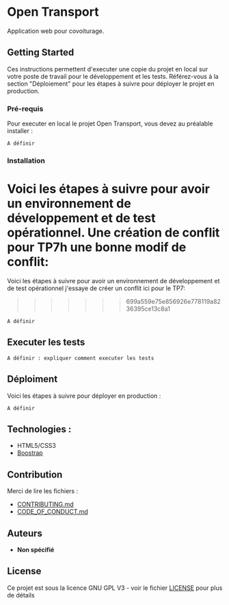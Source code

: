 # Open Transport

Application web pour covoiturage. 

## Getting Started

Ces instructions permettent d'executer une copie du projet en local sur votre poste de travail pour le développement et les tests. Référez-vous à la section "Déploiement" pour les étapes à suivre pour déployer le projet en production.

### Pré-requis

Pour executer en local le projet Open Transport, vous devez au préalable installer :

```
A définir

```

### Installation
 
Voici les étapes à suivre pour avoir un environnement de développement et de test opérationnel. Une création de conflit pour TP7h une bonne modif de conflit:
=======
Voici les étapes à suivre pour avoir un environnement de développement et de test opérationnel j'essaye de créer un conflit ici pour le TP7:
>>>>>>> 699a559e75e856926e778119a8236395ce13c8a1


```
A définir
```



## Executer les tests

```
A définir : expliquer comment executer les tests
```


## Déploiment


Voici les étapes à suivre pour déployer en production :

```
A définir
```

## Technologies :

* HTML5/CSS3
* [Boostrap](https://getbootstrap.com/)

## Contribution

Merci de lire les fichiers :
* [CONTRIBUTING.md](https://github.com/OpenClassrooms-Student-Center/7688581-Expert-Git-GitHub/blob/main/CONTRIBUTING.md)
* [CODE_OF_CONDUCT.md](https://github.com/OpenClassrooms-Student-Center/7688581-Expert-Git-GitHub/blob/main/CONTRIBUTING.md) 

## Auteurs

* **Non spécifié**

## License

Ce projet est sous la licence GNU GPL V3 - voir le fichier [LICENSE](LICENSE) pour plus de détails

